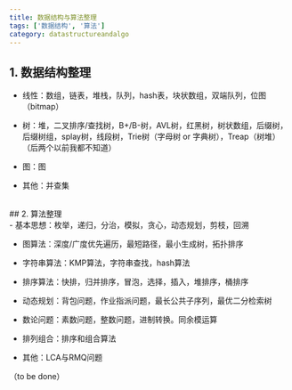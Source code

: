 ```yaml
---
title: 数据结构与算法整理
tags: ['数据结构', '算法']
category: datastructureandalgo
---
```


## 1. 数据结构整理

- 线性：数组，链表，堆栈，队列，hash表，块状数组，双端队列，位图（bitmap）

- 树：堆，二叉排序/查找树，B+/B-树，AVL树，红黑树，树状数组，后缀树，后缀树组，splay树，线段树，Trie树（字母树 or 字典树），Treap（树堆）（后两个以前我都不知道）

- 图：图

- 其他：并查集

<!-- more -->

<br/>
## 2. 算法整理
<br/>
- 基本思想：枚举，递归，分治，模拟，贪心，动态规划，剪枝，回溯

- 图算法：深度/广度优先遍历，最短路径，最小生成树，拓扑排序

- 字符串算法：KMP算法，字符串查找，hash算法

- 排序算法：快排，归并排序，冒泡，选择，插入，堆排序，桶排序

- 动态规划：背包问题，作业指派问题，最长公共子序列，最优二分检索树

- 数论问题：素数问题，整数问题，进制转换。同余模运算

- 排列组合：排序和组合算法

- 其他：LCA与RMQ问题

（to be done）
